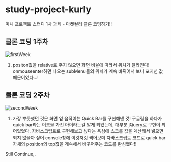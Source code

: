 # study-project-kurly

미니 프로젝트 스터디 1차 과제 - 마켓컬리 클론 코딩하기‼️

## 클론 코딩 1주차
![firstWeek](https://user-images.githubusercontent.com/80265536/167244853-adf3715f-a32e-46fb-b7de-0ce253eb90eb.png)
1. positon값을 relative로 주지 않으면 화면 비율에 따라서 위치가 달라진다!
  onmouseenter하면 나오는 subMenu들의 위치가 계속 바뀌어서 보니 포지션 값 때문이었다...!

## 클론 코딩 2주차
![secondWeek](https://user-images.githubusercontent.com/80265536/167244891-b8b15c30-6a9b-4197-89ae-de6312e48124.png)
1. 가장 뿌듯했던 것은 화면 옆 움직이는 Quick Bar를 구현해낸 것!
  구글링을 하다가 quick bar라는 이름을 가진 아이라는걸 알게 되었는데, 대부분 jQuery로 구현이 되어있었다.
  자바스크립트로 구현해보고 싶다는 욕심에 스크롤 값을 계산해서 넣으면 되지 않을까 싶어 console창에 이것저것 찍어보며
  자바스크립트 코드로 quick bar 자체의 position의 top값을 계속해서 바꾸어주는 코드를 완성했다!!
  
  Still Continue,,
